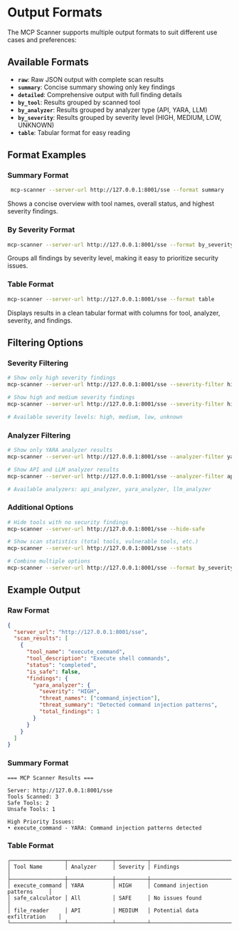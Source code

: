 # Output Formats

The MCP Scanner supports multiple output formats to suit different use cases and preferences:

## Available Formats

- **`raw`**: Raw JSON output with complete scan results
- **`summary`**: Concise summary showing only key findings
- **`detailed`**: Comprehensive output with full finding details
- **`by_tool`**: Results grouped by scanned tool
- **`by_analyzer`**: Results grouped by analyzer type (API, YARA, LLM)
- **`by_severity`**: Results grouped by severity level (HIGH, MEDIUM, LOW, UNKNOWN)
- **`table`**: Tabular format for easy reading

## Format Examples

### Summary Format
```bash
 mcp-scanner --server-url http://127.0.0.1:8001/sse --format summary
```
Shows a concise overview with tool names, overall status, and highest severity findings.

### By Severity Format
```bash
mcp-scanner --server-url http://127.0.0.1:8001/sse --format by_severity
```
Groups all findings by severity level, making it easy to prioritize security issues.

### Table Format
```bash
mcp-scanner --server-url http://127.0.0.1:8001/sse --format table
```
Displays results in a clean tabular format with columns for tool, analyzer, severity, and findings.

## Filtering Options

### Severity Filtering
```bash
# Show only high severity findings
mcp-scanner --server-url http://127.0.0.1:8001/sse --severity-filter high

# Show high and medium severity findings
mcp-scanner --server-url http://127.0.0.1:8001/sse --severity-filter high,medium

# Available severity levels: high, medium, low, unknown
```

### Analyzer Filtering
```bash
# Show only YARA analyzer results
mcp-scanner --server-url http://127.0.0.1:8001/sse --analyzer-filter yara_analyzer

# Show API and LLM analyzer results
mcp-scanner --server-url http://127.0.0.1:8001/sse --analyzer-filter api_analyzer,llm_analyzer

# Available analyzers: api_analyzer, yara_analyzer, llm_analyzer
```

### Additional Options
```bash
# Hide tools with no security findings
mcp-scanner --server-url http://127.0.0.1:8001/sse --hide-safe

# Show scan statistics (total tools, vulnerable tools, etc.)
mcp-scanner --server-url http://127.0.0.1:8001/sse --stats

# Combine multiple options
mcp-scanner --server-url http://127.0.0.1:8001/sse --format by_severity --severity-filter high,medium --stats
```

## Example Output

### Raw Format
```json
{
  "server_url": "http://127.0.0.1:8001/sse",
  "scan_results": [
    {
      "tool_name": "execute_command",
      "tool_description": "Execute shell commands",
      "status": "completed",
      "is_safe": false,
      "findings": {
        "yara_analyzer": {
          "severity": "HIGH",
          "threat_names": ["command_injection"],
          "threat_summary": "Detected command injection patterns",
          "total_findings": 1
        }
      }
    }
  ]
}
```

### Summary Format
```
=== MCP Scanner Results ===

Server: http://127.0.0.1:8001/sse
Tools Scanned: 3
Safe Tools: 2
Unsafe Tools: 1

High Priority Issues:
• execute_command - YARA: Command injection patterns detected
```

### Table Format
```
┌─────────────────┬──────────────┬──────────┬────────────────────────────────┐
│ Tool Name       │ Analyzer     │ Severity │ Findings                       │
├─────────────────┼──────────────┼──────────┼────────────────────────────────┤
│ execute_command │ YARA         │ HIGH     │ Command injection patterns     │
│ safe_calculator │ All          │ SAFE     │ No issues found                │
│ file_reader     │ API          │ MEDIUM   │ Potential data exfiltration    │
└─────────────────┴──────────────┴──────────┴────────────────────────────────┘
```
